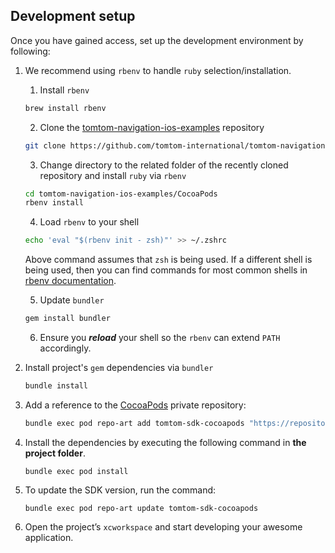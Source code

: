 ## Development setup

Once you have gained access, set up the development environment by following:

1. We recommend using `rbenv` to handle `ruby` selection/installation.
   1. Install `rbenv`
   ```zsh
   brew install rbenv
   ```
   2. Clone the [tomtom-navigation-ios-examples] repository
   ```zsh
   git clone https://github.com/tomtom-international/tomtom-navigation-ios-examples.git
   ```   
   3. Change directory to the related folder of the recently cloned repository and install `ruby` via `rbenv`
   ```zsh
   cd tomtom-navigation-ios-examples/CocoaPods
   rbenv install
   ```
   4. Load `rbenv` to your shell
   ```zsh
   echo 'eval "$(rbenv init - zsh)"' >> ~/.zshrc
   ```
   Above command assumes that `zsh` is being used. If a different shell is being used, then you can find 
   commands for most common shells in [rbenv documentation].

   5. Update `bundler`
   ```zsh
   gem install bundler
   ```
   6. Ensure you ***reload*** your shell so the `rbenv` can extend `PATH` accordingly.  

2. Install project's `gem` dependencies via `bundler`
   ```zsh
   bundle install
   ```

3. Add a reference to the [CocoaPods] private repository:
   ```zsh
   bundle exec pod repo-art add tomtom-sdk-cocoapods "https://repositories.tomtom.com/artifactory/api/pods/cocoapods"
   ```

4. Install the dependencies by executing the following command in **the project folder**.
    ```
    bundle exec pod install
    ```

5. To update the SDK version, run the command:
    ```
    bundle exec pod repo-art update tomtom-sdk-cocoapods
    ```
6. Open the project’s `xcworkspace` and start developing your awesome application.

[CocoaPods]: (https://guides.cocoapods.org/using/getting-started.html)
[rbenv documentation]: https://github.com/rbenv/rbenv#readme
[tomtom-navigation-ios-examples]: https://github.com/tomtom-international/tomtom-navigation-ios-examples